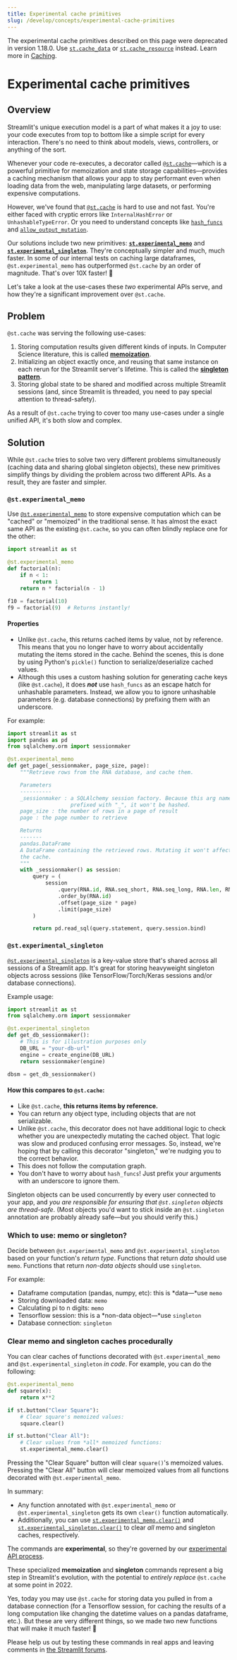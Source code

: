 ```yaml
---
title: Experimental cache primitives
slug: /develop/concepts/experimental-cache-primitives
---
```


<Deprecation>

The experimental cache primitives described on this page were deprecated in version 1.18.0. Use [`st.cache_data`](/develop/api-reference/performance/st.cache_data) or [`st.cache_resource`](/develop/api-reference/performance/st.cache_resource) instead. Learn more in [Caching](/develop/concepts/caching).

</Deprecation>

# Experimental cache primitives

## Overview

Streamlit's unique execution model is a part of what makes it a joy to use: your code executes from top to bottom like a simple script for every interaction. There's no need to think about models, views, controllers, or anything of the sort.

Whenever your code re-executes, a decorator called [`@st.cache`](/develop/api-reference/performance/st.cache)—which is a powerful primitive for memoization and state storage capabilities—provides a caching mechanism that allows your app to stay performant even when loading data from the web, manipulating large datasets, or performing expensive computations.

However, we've found that [`@st.cache`](/develop/concepts/caching) is hard to use and not fast. You're either faced with cryptic errors like `InternalHashError` or `UnhashableTypeError`. Or you need to understand concepts like [`hash_funcs`](/develop/concepts/caching#the-hash_funcs-parameter) and [`allow_output_mutation`](/develop/concepts/caching#example-1-pass-a-database-connection-around).

Our solutions include two new primitives: [**`st.experimental_memo`**](/develop/api-reference/performance/st.experimental_memo) and [**`st.experimental_singleton`**](/develop/api-reference/performance/st.experimental_singleton). They're conceptually simpler and much, much faster. In some of our internal tests on caching large dataframes, `@st.experimental_memo` has outperformed `@st.cache` by an order of magnitude. That's over 10X faster! 🚀

Let's take a look at the use-cases these _two_ experimental APIs serve, and how they're a significant improvement over `@st.cache`.

## Problem

`@st.cache` was serving the following use-cases:

1. Storing computation results given different kinds of inputs. In Computer Science literature, this is called [**memoization**](https://en.wikipedia.org/wiki/Memoization).
2. Initializing an object exactly once, and reusing that same instance on each rerun for the Streamlit server's lifetime. This is called the [**singleton pattern**](https://en.wikipedia.org/wiki/Singleton_pattern).
3. Storing global state to be shared and modified across multiple Streamlit sessions (and, since Streamlit is threaded, you need to pay special attention to thread-safety).

As a result of `@st.cache` trying to cover too many use-cases under a single unified API, it's both slow and complex.

## Solution

While `@st.cache` tries to solve two very different problems simultaneously (caching data and sharing global singleton objects), these new primitives simplify things by dividing the problem across two different APIs. As a result, they are faster and simpler.

### `@st.experimental_memo`

Use [`@st.experimental_memo`](/develop/api-reference/performance/st.experimental_memo) to store expensive computation which can be "cached" or "memoized" in the traditional sense. It has almost the exact same API as the existing `@st.cache`, so you can often blindly replace one for the other:

```python
import streamlit as st

@st.experimental_memo
def factorial(n):
	if n < 1:
		return 1
	return n * factorial(n - 1)

f10 = factorial(10)
f9 = factorial(9)  # Returns instantly!
```

#### Properties

- Unlike `@st.cache`, this returns cached items by value, not by reference. This means that you no longer have to worry about accidentally mutating the items stored in the cache. Behind the scenes, this is done by using Python's `pickle()` function to serialize/deserialize cached values.
- Although this uses a custom hashing solution for generating cache keys (like `@st.cache`), it does **_not_** use `hash_funcs` as an escape hatch for unhashable parameters. Instead, we allow you to ignore unhashable parameters (e.g. database connections) by prefixing them with an underscore.

For example:

```python
import streamlit as st
import pandas as pd
from sqlalchemy.orm import sessionmaker

@st.experimental_memo
def get_page(_sessionmaker, page_size, page):
	"""Retrieve rows from the RNA database, and cache them.

	Parameters
	----------
	_sessionmaker : a SQLAlchemy session factory. Because this arg name is
	                prefixed with "_", it won't be hashed.
	page_size : the number of rows in a page of result
	page : the page number to retrieve

	Returns
	-------
	pandas.DataFrame
	A DataFrame containing the retrieved rows. Mutating it won't affect
	the cache.
	"""
	with _sessionmaker() as session:
		query = (
			session
				.query(RNA.id, RNA.seq_short, RNA.seq_long, RNA.len, RNA.upi)
				.order_by(RNA.id)
				.offset(page_size * page)
				.limit(page_size)
		)

		return pd.read_sql(query.statement, query.session.bind)
```

### `@st.experimental_singleton`

[`@st.experimental_singleton`](/develop/api-reference/performance/st.experimental_singleton) is a key-value store that's shared across all sessions of a Streamlit app. It's great for storing heavyweight singleton objects across sessions (like TensorFlow/Torch/Keras sessions and/or database connections).

Example usage:

```python
import streamlit as st
from sqlalchemy.orm import sessionmaker

@st.experimental_singleton
def get_db_sessionmaker():
	# This is for illustration purposes only
	DB_URL = "your-db-url"
	engine = create_engine(DB_URL)
	return sessionmaker(engine)

dbsm = get_db_sessionmaker()
```

#### How this compares to `@st.cache`:

- Like `@st.cache`, **this returns items by reference.**
- You can return any object type, including objects that are not serializable.
- Unlike `@st.cache`, this decorator does not have additional logic to check whether you are unexpectedly mutating the cached object. That logic was slow and produced confusing error messages. So, instead, we're hoping that by calling this decorator "singleton," we're nudging you to the correct behavior.
- This does not follow the computation graph.
- You don't have to worry about `hash_funcs`! Just prefix your arguments with an underscore to ignore them.

<Warning>

Singleton objects can be used concurrently by every user connected to your app, and _you are responsible for ensuring that `@st.singleton` objects are thread-safe_. (Most objects you'd want to stick inside an `@st.singleton` annotation are probably already safe—but you should verify this.)

</Warning>

### Which to use: memo or singleton?

Decide between `@st.experimental_memo` and `@st.experimental_singleton` based on your function's _return type_. Functions that return _data_ should use `memo`. Functions that return _non-data objects_ should use `singleton`.

For example:

- Dataframe computation (pandas, numpy, etc): this is *data—*use `memo`
- Storing downloaded data: `memo`
- Calculating pi to n digits: `memo`
- Tensorflow session: this is a *non-data object—*use `singleton`
- Database connection: `singleton`

### Clear memo and singleton caches procedurally

You can clear caches of functions decorated with `@st.experimental_memo` and `@st.experimental_singleton` _in code_. For example, you can do the following:

```python
@st.experimental_memo
def square(x):
    return x**2

if st.button("Clear Square"):
    # Clear square's memoized values:
    square.clear()

if st.button("Clear All"):
    # Clear values from *all* memoized functions:
    st.experimental_memo.clear()
```

Pressing the "Clear Square" button will clear `square()`'s memoized values. Pressing the "Clear All" button will clear memoized values from all functions decorated with `@st.experimental_memo`.

In summary:

- Any function annotated with `@st.experimental_memo` or `@st.experimental_singleton` gets its own `clear()` function automatically.
- Additionally, you can use [`st.experimental_memo.clear()`](/develop/api-reference/performance/st.experimental_memo.clear) and [`st.experimental_singleton.clear()`](/develop/api-reference/performance/st.experimental_singleton.clear) to clear _all_ memo and singleton caches, respectively.

<Note>

The commands are **experimental**, so they're governed by our [experimental API process](/develop/concepts/prerelease#experimental).

</Note>

These specialized **memoization** and **singleton** commands represent a big step in Streamlit's evolution, with the potential to _entirely replace_ `@st.cache` at some point in 2022.

Yes, today you may use `@st.cache` for storing data you pulled in from a database connection (for a Tensorflow session, for caching the results of a long computation like changing the datetime values on a pandas dataframe, etc.). But these are very different things, so we made two new functions that will make it much faster! 💨

Please help us out by testing these commands in real apps and leaving comments in [the Streamlit forums](https://discuss.streamlit.io/).
